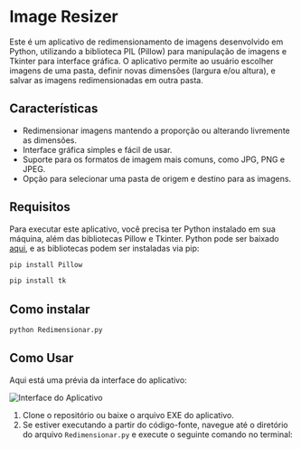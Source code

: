 # Image Resizer

Este é um aplicativo de redimensionamento de imagens desenvolvido em Python, utilizando a biblioteca PIL (Pillow) para manipulação de imagens e Tkinter para interface gráfica. O aplicativo permite ao usuário escolher imagens de uma pasta, definir novas dimensões (largura e/ou altura), e salvar as imagens redimensionadas em outra pasta.

## Características

- Redimensionar imagens mantendo a proporção ou alterando livremente as dimensões.
- Interface gráfica simples e fácil de usar.
- Suporte para os formatos de imagem mais comuns, como JPG, PNG e JPEG.
- Opção para selecionar uma pasta de origem e destino para as imagens.

## Requisitos

Para executar este aplicativo, você precisa ter Python instalado em sua máquina, além das bibliotecas Pillow e Tkinter. Python pode ser baixado [aqui](https://www.python.org/downloads/), e as bibliotecas podem ser instaladas via pip:

```bash
pip install Pillow
````
````bash
pip install tk
`````
## Como instalar

````bash
python Redimensionar.py
````
## Como Usar

Aqui está uma prévia da interface do aplicativo:

![Interface do Aplicativo](images/interface.png)

1. Clone o repositório ou baixe o arquivo EXE do aplicativo.
2. Se estiver executando a partir do código-fonte, navegue até o diretório do arquivo `Redimensionar.py` e execute o seguinte comando no terminal:
